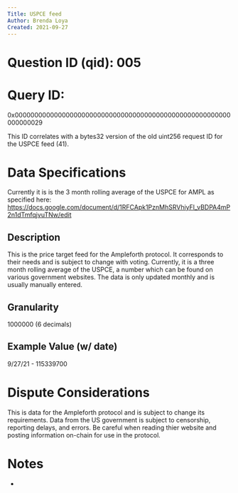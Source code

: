 ```yaml
---
Title: USPCE feed
Author: Brenda Loya
Created: 2021-09-27
---
```

# Question ID (qid): 005

# Query ID: 

0x0000000000000000000000000000000000000000000000000000000000000029

This ID correlates with a bytes32 version of the old uint256 request ID for the USPCE feed (41).


# Data Specifications

Currently it is is the 3 month rolling average of the USPCE for AMPL as specified here: https://docs.google.com/document/d/1RFCApk1PznMhSRVhiyFl_vBDPA4mP2n1dTmfqjvuTNw/edit


## Description

This is the price target feed for the Ampleforth protocol. It corresponds to their needs and is subject to change with voting.  Currently, it is a three month rolling average of the USPCE, a number which can be found on various government websites.  The data is only updated monthly and is usually manually entered. 


## Granularity

1000000 (6 decimals)

## Example Value (w/ date)

9/27/21 - 115339700


# Dispute Considerations

This is data for the Ampleforth protocol and is subject to change its requirements.  Data from the US government is subject to censorship, reporting delays, and errors.  Be careful when reading thier website and posting information on-chain for use in the protocol. 


# Notes

-

